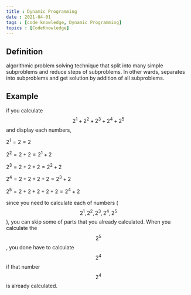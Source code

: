 ```yaml
---
title : Dynamic Programming
date : 2021-04-01
tags : [code knowledge, Dynamic Programming]
topics : [CodeKnowledge]
---
```


## Definition

algorithmic problem solving technique that split into many simple subproblems and reduce steps of subproblems. In other wards, separates into subproblems and get solution by addition of all subproblems.

## Example

if you calculate $$2^1+2^2+2^3+2^4+2^5$$ and display each numbers,


$2^1=2=2$

$2^2=2+2=2^1+2$

$2^3=2+2+2=2^2+2$

$2^4=2+2+2+2=2^3+2$

$2^5=2+2+2+2+2=2^4+2$

since you need to calculate each of numbers ($$2^1,2^2,2^3,2^4,2^5$$), you can skip some of parts that you already calculated. When you calculate the $$2^5$$, you done have to calculate $$2^4$$ if that number $$2^4$$ is already calculated.
